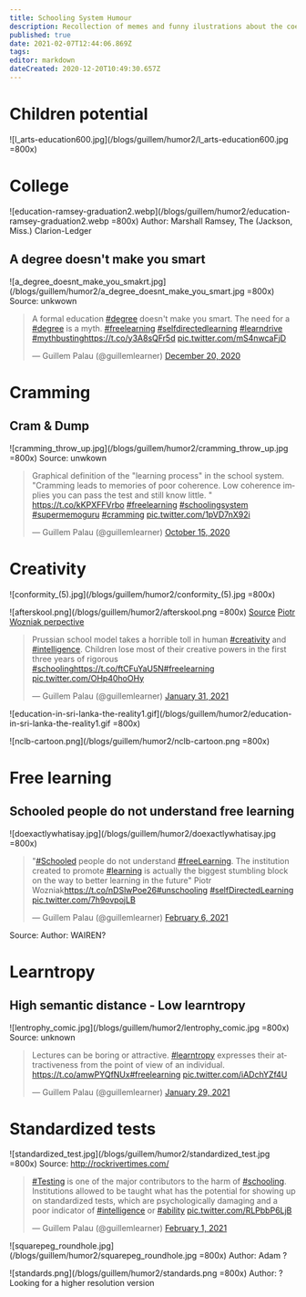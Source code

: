 ```yaml
---
title: Schooling System Humour
description: Recollection of memes and funny ilustrations about the coerced schooling system, learning an related.
published: true
date: 2021-02-07T12:44:06.869Z
tags: 
editor: markdown
dateCreated: 2020-12-20T10:49:30.657Z
---
```


# Children potential 
![l_arts-education600.jpg](/blogs/guillem/humor2/l_arts-education600.jpg =800x)

# College

![education-ramsey-graduation2.webp](/blogs/guillem/humor2/education-ramsey-graduation2.webp =800x)
Author: Marshall Ramsey, The (Jackson, Miss.) Clarion-Ledger

## A degree doesn't make you smart
![a_degree_doesnt_make_you_smakrt.jpg](/blogs/guillem/humor2/a_degree_doesnt_make_you_smart.jpg =800x)
Source: unkwown
<blockquote class="twitter-tweet"><p lang="en" dir="ltr">A formal education <a href="https://twitter.com/hashtag/degree?src=hash&amp;ref_src=twsrc%5Etfw">#degree</a> doesn&#39;t make you smart. The need for a <a href="https://twitter.com/hashtag/degree?src=hash&amp;ref_src=twsrc%5Etfw">#degree</a> is a myth. <a href="https://twitter.com/hashtag/freelearning?src=hash&amp;ref_src=twsrc%5Etfw">#freelearning</a> <a href="https://twitter.com/hashtag/selfdirectedlearning?src=hash&amp;ref_src=twsrc%5Etfw">#selfdirectedlearning</a> <a href="https://twitter.com/hashtag/learndrive?src=hash&amp;ref_src=twsrc%5Etfw">#learndrive</a> <a href="https://twitter.com/hashtag/mythbusting?src=hash&amp;ref_src=twsrc%5Etfw">#mythbusting</a><a href="https://t.co/y3A8sQFr5d">https://t.co/y3A8sQFr5d</a> <a href="https://t.co/mS4nwcaFjD">pic.twitter.com/mS4nwcaFjD</a></p>&mdash; Guillem Palau (@guillemlearner) <a href="https://twitter.com/guillemlearner/status/1340617799555792898?ref_src=twsrc%5Etfw">December 20, 2020</a></blockquote> <script async src="https://platform.twitter.com/widgets.js" charset="utf-8"></script> 

# Cramming 
## Cram & Dump
![cramming_throw_up.jpg](/blogs/guillem/humor2/cramming_throw_up.jpg =800x)
Source: unwkown
<blockquote class="twitter-tweet"><p lang="en" dir="ltr">Graphical definition of the &quot;learning process&quot; in the school system. &quot;Cramming leads to memories of poor coherence. Low coherence implies you can pass the test and still know little. &quot; <a href="https://t.co/kKPXFFVrbo">https://t.co/kKPXFFVrbo</a> <a href="https://twitter.com/hashtag/freelearning?src=hash&amp;ref_src=twsrc%5Etfw">#freelearning</a> <a href="https://twitter.com/hashtag/schoolingsystem?src=hash&amp;ref_src=twsrc%5Etfw">#schoolingsystem</a> <a href="https://twitter.com/hashtag/supermemoguru?src=hash&amp;ref_src=twsrc%5Etfw">#supermemoguru</a> <a href="https://twitter.com/hashtag/cramming?src=hash&amp;ref_src=twsrc%5Etfw">#cramming</a> <a href="https://t.co/1pVD7nX92i">pic.twitter.com/1pVD7nX92i</a></p>&mdash; Guillem Palau (@guillemlearner) <a href="https://twitter.com/guillemlearner/status/1316811830669512706?ref_src=twsrc%5Etfw">October 15, 2020</a></blockquote> <script async src="https://platform.twitter.com/widgets.js" charset="utf-8"></script> 

# Creativity
![conformity_(5).jpg](/blogs/guillem/humor2/conformity_(5).jpg =800x)

![afterskool.png](/blogs/guillem/humor2/afterskool.png  =800x)
<a href="https://teespring.com/new-skool-school?tsmac=store&tsmic=after-skool&pid=583&cid=102495">Source</a>
<a href="https://supermemo.guru/wiki/File:School_in_the_eyes_of_a_12-year-old.jpeg">Piotr Wozniak perpective</a> 

<blockquote class="twitter-tweet"><p lang="en" dir="ltr">Prussian school model takes a horrible toll in human <a href="https://twitter.com/hashtag/creativity?src=hash&amp;ref_src=twsrc%5Etfw">#creativity</a> and <a href="https://twitter.com/hashtag/intelligence?src=hash&amp;ref_src=twsrc%5Etfw">#intelligence</a>. Children lose most of their creative powers in the first three years of rigorous <a href="https://twitter.com/hashtag/schooling?src=hash&amp;ref_src=twsrc%5Etfw">#schooling</a><a href="https://t.co/ftCFuYaU5N">https://t.co/ftCFuYaU5N</a><a href="https://twitter.com/hashtag/freelearning?src=hash&amp;ref_src=twsrc%5Etfw">#freelearning</a> <a href="https://t.co/OHp40hoOHy">pic.twitter.com/OHp40hoOHy</a></p>&mdash; Guillem Palau (@guillemlearner) <a href="https://twitter.com/guillemlearner/status/1355824168596631553?ref_src=twsrc%5Etfw">January 31, 2021</a></blockquote> <script async src="https://platform.twitter.com/widgets.js" charset="utf-8"></script> 

![education-in-sri-lanka-the-reality1.gif](/blogs/guillem/humor2/education-in-sri-lanka-the-reality1.gif =800x)

![nclb-cartoon.png](/blogs/guillem/humor2/nclb-cartoon.png =800x)

# Free learning
## Schooled people do not understand free learning
![doexactlywhatisay.jpg](/blogs/guillem/humor2/doexactlywhatisay.jpg =800x)
<blockquote class="twitter-tweet"><p lang="en" dir="ltr">&quot;<a href="https://twitter.com/hashtag/Schooled?src=hash&amp;ref_src=twsrc%5Etfw">#Schooled</a> people do not understand <a href="https://twitter.com/hashtag/freeLearning?src=hash&amp;ref_src=twsrc%5Etfw">#freeLearning</a>. The institution created to promote <a href="https://twitter.com/hashtag/learning?src=hash&amp;ref_src=twsrc%5Etfw">#learning</a> is actually the biggest stumbling block on the way to better learning in the future&quot; Piotr Wozniak<a href="https://t.co/nDSlwPoe26">https://t.co/nDSlwPoe26</a><a href="https://twitter.com/hashtag/unschooling?src=hash&amp;ref_src=twsrc%5Etfw">#unschooling</a> <a href="https://twitter.com/hashtag/selfDirectedLearning?src=hash&amp;ref_src=twsrc%5Etfw">#selfDirectedLearning</a> <a href="https://t.co/7h9ovpojLB">pic.twitter.com/7h9ovpojLB</a></p>&mdash; Guillem Palau (@guillemlearner) <a href="https://twitter.com/guillemlearner/status/1358095898962759688?ref_src=twsrc%5Etfw">February 6, 2021</a></blockquote> <script async src="https://platform.twitter.com/widgets.js" charset="utf-8"></script> 

Source:
Author: WAIREN?



# Learntropy
## High semantic distance - Low learntropy
![lentrophy_comic.jpg](/blogs/guillem/humor2/lentrophy_comic.jpg =800x)
Source: unknown
<blockquote class="twitter-tweet"><p lang="en" dir="ltr">Lectures can be boring or attractive. <a href="https://twitter.com/hashtag/learntropy?src=hash&amp;ref_src=twsrc%5Etfw">#learntropy</a> expresses their attractiveness from the point of view of an individual. <a href="https://t.co/amwPYQfNUx">https://t.co/amwPYQfNUx</a><a href="https://twitter.com/hashtag/freelearning?src=hash&amp;ref_src=twsrc%5Etfw">#freelearning</a> <a href="https://t.co/iADchYZf4U">pic.twitter.com/iADchYZf4U</a></p>&mdash; Guillem Palau (@guillemlearner) <a href="https://twitter.com/guillemlearner/status/1355227639225720838?ref_src=twsrc%5Etfw">January 29, 2021</a></blockquote> <script async src="https://platform.twitter.com/widgets.js" charset="utf-8"></script> 

# Standardized tests
![standardized_test.jpg](/blogs/guillem/humor2/standardized_test.jpg =800x)
Source: http://rockrivertimes.com/

<blockquote class="twitter-tweet"><p lang="en" dir="ltr"><a href="https://twitter.com/hashtag/Testing?src=hash&amp;ref_src=twsrc%5Etfw">#Testing</a> is one of the major contributors to the harm of <a href="https://twitter.com/hashtag/schooling?src=hash&amp;ref_src=twsrc%5Etfw">#schooling</a>. Institutions allowed to be taught what has the potential for showing up on standardized tests, which are psychologically damaging and a poor indicator of <a href="https://twitter.com/hashtag/intelligence?src=hash&amp;ref_src=twsrc%5Etfw">#intelligence</a> or <a href="https://twitter.com/hashtag/ability?src=hash&amp;ref_src=twsrc%5Etfw">#ability</a> <a href="https://t.co/RLPbbP6LjB">pic.twitter.com/RLPbbP6LjB</a></p>&mdash; Guillem Palau (@guillemlearner) <a href="https://twitter.com/guillemlearner/status/1356339761397567491?ref_src=twsrc%5Etfw">February 1, 2021</a></blockquote> <script async src="https://platform.twitter.com/widgets.js" charset="utf-8"></script> 

![squarepeg_roundhole.jpg](/blogs/guillem/humor2/squarepeg_roundhole.jpg =800x)
Author: Adam ?

![standards.png](/blogs/guillem/humor2/standards.png =800x)
Author: ?
Looking for a higher resolution version


